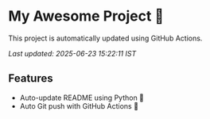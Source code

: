 # My Awesome Project 🚀

This project is automatically updated using GitHub Actions.

_Last updated: 2025-06-23 15:22:11 IST_

## Features
- Auto-update README using Python 🐍
- Auto Git push with GitHub Actions 🤖
